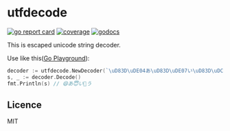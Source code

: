 # utfdecode

[![go report card](https://goreportcard.com/badge/github.com/sam8helloworld/utfdecode)](https://goreportcard.com/report/github.com/sam8helloworld/utfdecode) 
[![coverage](https://img.shields.io/badge/coverage-100%25-brightgreen.svg)](https://gocover.io/github.com/sam8helloworld/utfdecode)
[![godocs](https://godoc.org/github.com/sam8helloworld/utfdecode?status.svg)](https://godoc.org/github.com/sam8helloworld/utfdecode) 

This is escaped unicode string decoder.

Use like this([Go Playground](https://go.dev/play/p/6ChdpZ7_Ghk)):

```go
decoder := utfdecode.NewDecoder(`\uD83D\uDE04あ\uD83D\uDE07い\uD83D\uDC7Aう`)
s, _ := decoder.Decode()
fmt.Println(s) // 😄あ😇い👺う
```

## Licence

MIT
